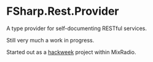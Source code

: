 FSharp.Rest.Provider
====================

A type provider for self-documenting RESTful services.

Still very much a work in progress.

Started out as a [hackweek](http://dev.mixrad.io/blog/2014/09/30/SecondMixRadioHackweek/) project within MixRadio. 
